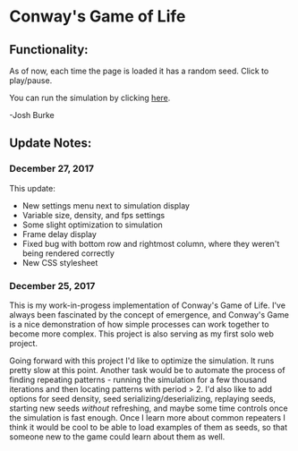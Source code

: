
# Conway's Game of Life
## Functionality:
As of now, each time the page is loaded it has a random seed. Click to play/pause.

You can run the simulation by clicking [here](http://htmlpreview.github.com/?https://github.com/JoshBurke/Conway/blob/master/docs/index.html).

-Josh Burke

## Update Notes:

### December 27, 2017

This update:
* New settings menu next to simulation display
* Variable size, density, and fps settings
* Some slight optimization to simulation
* Frame delay display
* Fixed bug with bottom row and rightmost column, where they weren't being rendered correctly
* New CSS stylesheet

### December 25, 2017

This is my work-in-progess implementation of Conway's Game of Life. I've always been fascinated by the concept of emergence, and Conway's Game is a nice demonstration of how simple processes can work together to become more complex.
This project is also serving as my first solo web project.

Going forward with this project I'd like to optimize the simulation. It runs pretty slow at this point. Another task would be to automate the process of finding repeating patterns - running the simulation for a few thousand iterations and then locating patterns with period > 2. I'd also like to add options for seed density, seed serializing/deserializing, replaying seeds, starting new seeds *without* refreshing, and maybe some time controls once the simulation is fast enough. Once I learn more about common repeaters I think it would be cool to be able to load examples of them as seeds, so that someone new to the game could learn about them as well.

